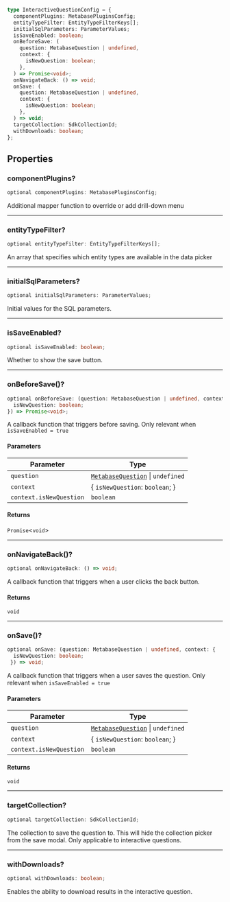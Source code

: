 ```ts
type InteractiveQuestionConfig = {
  componentPlugins: MetabasePluginsConfig;
  entityTypeFilter: EntityTypeFilterKeys[];
  initialSqlParameters: ParameterValues;
  isSaveEnabled: boolean;
  onBeforeSave: (
    question: MetabaseQuestion | undefined,
    context: {
      isNewQuestion: boolean;
    },
  ) => Promise<void>;
  onNavigateBack: () => void;
  onSave: (
    question: MetabaseQuestion | undefined,
    context: {
      isNewQuestion: boolean;
    },
  ) => void;
  targetCollection: SdkCollectionId;
  withDownloads: boolean;
};
```

## Properties

### componentPlugins?

```ts
optional componentPlugins: MetabasePluginsConfig;
```

Additional mapper function to override or add drill-down menu

---

### entityTypeFilter?

```ts
optional entityTypeFilter: EntityTypeFilterKeys[];
```

An array that specifies which entity types are available in the data picker

---

### initialSqlParameters?

```ts
optional initialSqlParameters: ParameterValues;
```

Initial values for the SQL parameters.

---

### isSaveEnabled?

```ts
optional isSaveEnabled: boolean;
```

Whether to show the save button.

---

### onBeforeSave()?

```ts
optional onBeforeSave: (question: MetabaseQuestion | undefined, context: {
  isNewQuestion: boolean;
}) => Promise<void>;
```

A callback function that triggers before saving. Only relevant when `isSaveEnabled = true`

#### Parameters

| Parameter               | Type                                                        |
| ----------------------- | ----------------------------------------------------------- |
| `question`              | [`MetabaseQuestion`](../MetabaseQuestion.md) \| `undefined` |
| `context`               | \{ `isNewQuestion`: `boolean`; \}                           |
| `context.isNewQuestion` | `boolean`                                                   |

#### Returns

`Promise`\<`void`\>

---

### onNavigateBack()?

```ts
optional onNavigateBack: () => void;
```

A callback function that triggers when a user clicks the back button.

#### Returns

`void`

---

### onSave()?

```ts
optional onSave: (question: MetabaseQuestion | undefined, context: {
  isNewQuestion: boolean;
 }) => void;
```

A callback function that triggers when a user saves the question. Only relevant when `isSaveEnabled = true`

#### Parameters

| Parameter               | Type                                                        |
| ----------------------- | ----------------------------------------------------------- |
| `question`              | [`MetabaseQuestion`](../MetabaseQuestion.md) \| `undefined` |
| `context`               | \{ `isNewQuestion`: `boolean`; \}                           |
| `context.isNewQuestion` | `boolean`                                                   |

#### Returns

`void`

---

### targetCollection?

```ts
optional targetCollection: SdkCollectionId;
```

The collection to save the question to. This will hide the collection picker from the save modal. Only applicable to interactive questions.

---

### withDownloads?

```ts
optional withDownloads: boolean;
```

Enables the ability to download results in the interactive question.
